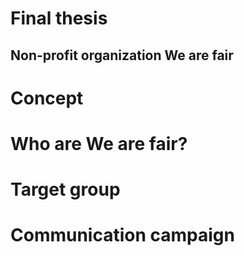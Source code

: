# Final thesis
## Non-profit organization We are fair

# Concept

# Who are We are fair?

# Target group

# Communication campaign
